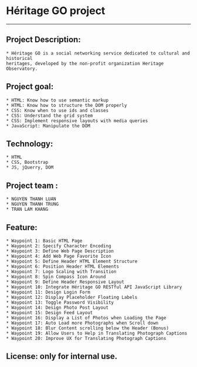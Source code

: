 # Héritage GO project

****************************

## Project Description:
    * Héritage GO is a social networking service dedicated to cultural and historical
    heritages, developed by the non-profit organization Heritage Observatory.

## Project goal:
    * HTML: Know how to use semantic markup
    * HTML: Know how to structure the DOM properly
    * CSS: Know when to use ids and classes
    * CSS: Understand the grid system
    * CSS: Implement responsive layouts with media queries
    * JavaScript: Manipulate the DOM

## Technology:
    * HTML
    * CSS, Bootstrap
    * JS, jQuerry, DOM

## Project team :
    * NGUYEN THANH LUAN
    * NGUYEN THANH TRUNG
    * TRAN LAM KHANG

## Feature:
    * Waypoint 1: Basic HTML Page
    * Waypoint 2: Specify Character Encoding
    * Waypoint 3: Define Web Page Description
    * Waypoint 4: Add Web Page Favorite Icon
    * Waypoint 5: Define Header HTML Element Structure
    * Waypoint 6: Position Header HTML Elements
    * Waypoint 7: Logo Scaling with Transition
    * Waypoint 8: Spin Compass Icon Around
    * Waypoint 9: Define Header Responsive Layout
    * Waypoint 10: Integrate Héritage GO RESTful API JavaScript Library
    * Waypoint 11: Design Login Form
    * Waypoint 12: Display Placeholder Floating Labels
    * Waypoint 13: Toggle Password Visibility
    * Waypoint 14: Design Photo Post Layout
    * Waypoint 15: Design Feed Layout
    * Waypoint 16: Display a List of Photos when Loading the Page
    * Waypoint 17: Auto Load more Photographs when Scroll down
    * Waypoint 18: Blur Content scrolling below the Header (Bonus)
    * Waypoint 19: Allow Users to Help in Translating Photograph Captions
    * Waypoint 20: Improve UX for Translating Photograph Captions

## License: only for internal use.
